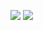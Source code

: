 ![](https://img.shields.io/badge/Scratch-4D97FF?style=for-the-badge&logo=Scratch&logoColor=white)
![](https://img.shields.io/badge/Scratch-4D97FF?style=for-the-badge&logo=Scratch&logoColor=white)
